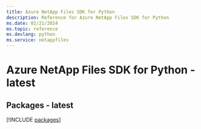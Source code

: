 ```yaml
---
title: Azure NetApp Files SDK for Python
description: Reference for Azure NetApp Files SDK for Python
ms.date: 02/21/2024
ms.topic: reference
ms.devlang: python
ms.service: netappfiles
---
```

# Azure NetApp Files SDK for Python - latest
## Packages - latest
[!INCLUDE [packages](netapp-files-index.md)]